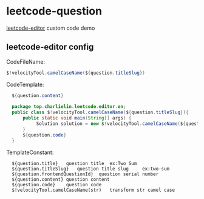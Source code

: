 # leetcode-question
  [leetcode-editor](https://github.com/shuzijun/leetcode-editor) custom code demo    
## leetcode-editor config  
  CodeFileName:
  ```java
  $!velocityTool.camelCaseName(${question.titleSlug})
  ```
  CodeTemplate:
  ```java
    ${question.content}
    
    package top.charlielin.leetcode.editor.en;
    public class $!velocityTool.camelCaseName(${question.titleSlug}){
        public static void main(String[] args) {
             Solution solution = new $!velocityTool.camelCaseName(${question.titleSlug})().new Solution();
        }
        ${question.code}
    }
  ```
  TemplateConstant:
  ```
    ${question.title}	question title	ex:Two Sum
    ${question.titleSlug}	question title slug 	ex:two-sum
    ${question.frontendQuestionId}	question serial number
    ${question.content}	question content
    ${question.code}	question code
    $!velocityTool.camelCaseName(str)	transform str camel case
  ```
